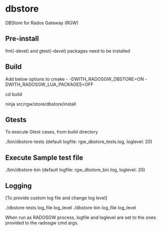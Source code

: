 # dbstore
DBStore for Rados Gateway (RGW)

## Pre-install
fmt(-devel) and gtest(-devel) packages need to be installed

## Build
Add below options to cmake - 
-DWITH_RADOSGW_DBSTORE=ON -DWITH_RADOSGW_LUA_PACKAGES=OFF

cd build

ninja src/rgw/store/dbstore/install

## Gtests
To execute Gtest cases, from build directory

./bin/dbstore-tests
(default logfile: rgw_dbstore_tests.log, loglevel: 20)

## Execute Sample test file

./bin/dbstore-bin
(default logfile: rgw_dbstore_bin.log, loglevel: 20)

## Logging
[To provide custom log file and change log level]

./dbstore-tests log_file log_level
./dbstore-bin log_file log_level

When run as RADOSGW process, logfile and loglevel are set to the
ones provided to the radosgw cmd args.
